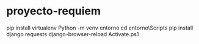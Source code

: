# proyecto-requiem

pip install virtualenv
Python -m venv entorno
cd entorno\Scripts
pip install django requests django-browser-reload
Activate.ps1
